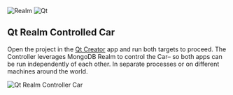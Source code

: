 ![Realm](https://github.com/realm/realm-cocoa/raw/master/logo.png)
![Qt](https://variwiki.com/images/4/4e/Qt_logo.png)

## Qt Realm Controlled Car

Open the project in the [Qt Creator](https://www.qt.io/download) app and run both targets to proceed. The Controller leverages MongoDB Realm to control the Car– so both apps can be run independently of each other. In separate processes or on different machines around the world.

![Qt Realm Controller Car](https://github.com/jsflax/realm-cpp-sdk/examples/remotecontrolledcar/doc/images/realm-car-example.png)
 
<img style="width: 0px; height: 0px;" src="https://3eaz4mshcd.execute-api.us-east-1.amazonaws.com/prod?s=https://github.com/realm/realm-cocoa#README.md">
